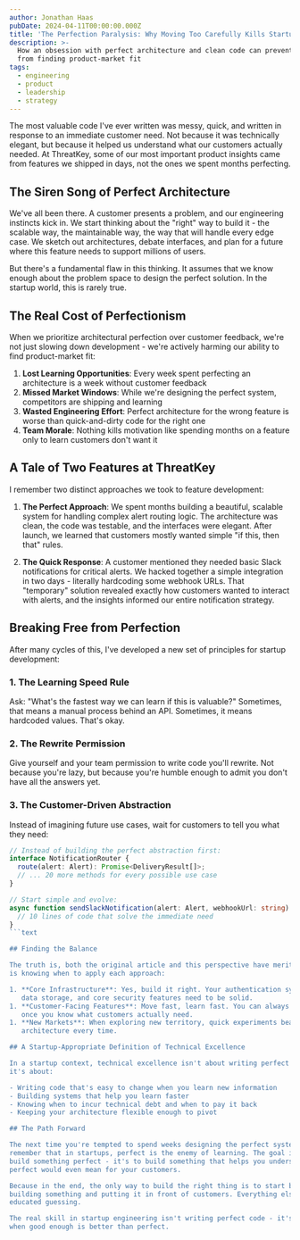 ```yaml
---
author: Jonathan Haas
pubDate: 2024-04-11T00:00:00.000Z
title: 'The Perfection Paralysis: Why Moving Too Carefully Kills Startups'
description: >-
  How an obsession with perfect architecture and clean code can prevent startups
  from finding product-market fit
tags:
  - engineering
  - product
  - leadership
  - strategy
---
```


The most valuable code I've ever written was messy, quick, and written in
response to an immediate customer need. Not because it was technically elegant,
but because it helped us understand what our customers actually needed. At
ThreatKey, some of our most important product insights came from features we
shipped in days, not the ones we spent months perfecting.

## The Siren Song of Perfect Architecture

We've all been there. A customer presents a problem, and our engineering
instincts kick in. We start thinking about the "right" way to build it - the
scalable way, the maintainable way, the way that will handle every edge case. We
sketch out architectures, debate interfaces, and plan for a future where this
feature needs to support millions of users.

But there's a fundamental flaw in this thinking. It assumes that we know enough
about the problem space to design the perfect solution. In the startup world,
this is rarely true.

## The Real Cost of Perfectionism

When we prioritize architectural perfection over customer feedback, we're not
just slowing down development - we're actively harming our ability to find
product-market fit:

1. **Lost Learning Opportunities**: Every week spent perfecting an architecture
   is a week without customer feedback
1. **Missed Market Windows**: While we're designing the perfect system,
   competitors are shipping and learning
1. **Wasted Engineering Effort**: Perfect architecture for the wrong feature is
   worse than quick-and-dirty code for the right one
1. **Team Morale**: Nothing kills motivation like spending months on a feature
   only to learn customers don't want it

## A Tale of Two Features at ThreatKey

I remember two distinct approaches we took to feature development:

1. **The Perfect Approach**: We spent months building a beautiful, scalable
   system for handling complex alert routing logic. The architecture was clean,
   the code was testable, and the interfaces were elegant. After launch, we
   learned that customers mostly wanted simple "if this, then that" rules.

1. **The Quick Response**: A customer mentioned they needed basic Slack
   notifications for critical alerts. We hacked together a simple integration in
   two days - literally hardcoding some webhook URLs. That "temporary" solution
   revealed exactly how customers wanted to interact with alerts, and the
   insights informed our entire notification strategy.

## Breaking Free from Perfection

After many cycles of this, I've developed a new set of principles for startup
development:

### 1. The Learning Speed Rule

Ask: "What's the fastest way we can learn if this is valuable?" Sometimes, that
means a manual process behind an API. Sometimes, it means hardcoded values.
That's okay.

### 2. The Rewrite Permission

Give yourself and your team permission to write code you'll rewrite. Not because
you're lazy, but because you're humble enough to admit you don't have all the
answers yet.

### 3. The Customer-Driven Abstraction

Instead of imagining future use cases, wait for customers to tell you what they
need:

````typescript
// Instead of building the perfect abstraction first:
interface NotificationRouter {
  route(alert: Alert): Promise<DeliveryResult[]>;
  // ... 20 more methods for every possible use case
}

// Start simple and evolve:
async function sendSlackNotification(alert: Alert, webhookUrl: string) {
  // 10 lines of code that solve the immediate need
}
```text

## Finding the Balance

The truth is, both the original article and this perspective have merit. The key
is knowing when to apply each approach:

1. **Core Infrastructure**: Yes, build it right. Your authentication system,
   data storage, and core security features need to be solid.
1. **Customer-Facing Features**: Move fast, learn fast. You can always refactor
   once you know what customers actually need.
1. **New Markets**: When exploring new territory, quick experiments beat perfect
   architecture every time.

## A Startup-Appropriate Definition of Technical Excellence

In a startup context, technical excellence isn't about writing perfect code -
it's about:

- Writing code that's easy to change when you learn new information
- Building systems that help you learn faster
- Knowing when to incur technical debt and when to pay it back
- Keeping your architecture flexible enough to pivot

## The Path Forward

The next time you're tempted to spend weeks designing the perfect system,
remember that in startups, perfect is the enemy of learning. The goal isn't to
build something perfect - it's to build something that helps you understand what
perfect would even mean for your customers.

Because in the end, the only way to build the right thing is to start by
building something and putting it in front of customers. Everything else is just
educated guessing.

The real skill in startup engineering isn't writing perfect code - it's knowing
when good enough is better than perfect.
````
